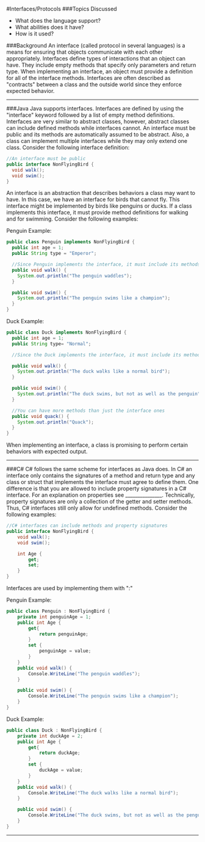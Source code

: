 #Interfaces/Protocols
###Topics Discussed
* What does the language support?
* What abilities does it have?
* How is it used?

###Background
An interface (called protocol in several languages) is a means for ensuring that objects communicate with each other appropriately. Interfaces define types of interactions that an object can have. They include empty methods that specify only parameters and return type. When implementing an interface, an object must provide a definition for all of the interface methods. Interfaces are often described as "contracts" between a class and the outside world since they enforce expected behavior.

---

###Java
Java supports interfaces. Interfaces are defined by using the "interface" keyword followed by a list of empty method definitions. Interfaces are very similar to abstract classes, however, abstract classes can include defined methods while interfaces cannot. An interface must be public and its methods are automatically assumed to be abstract. Also, a class can implement multiple interfaces while they may only extend one class. Consider the following interface definition:

```java
//An interface must be public
public interface NonFlyingBird {
  void walk();
  void swim();
}
```

An interface is an abstraction that describes behaviors a class may want to have. In this case, we have an interface for birds that cannot fly. This interface might be implemented by birds like penguins or ducks. If a class implements this interface, it must provide method definitions for walking and for swimming. Consider the following examples:

Penguin Example:
```java
public class Penguin implements NonFlyingBird {
  public int age = 1;
  public String type = "Emperor";

  //Since Penguin implements the interface, it must include its methods
  public void walk() {
    System.out.println("The penguin waddles");
  }

  public void swim() {
    System.out.println("The penguin swims like a champion");
  }
}
```

Duck Example:
```java
public class Duck implements NonFlyingBird {
  public int age = 1;
  public String type= "Normal";

  //Since the Duck implements the interface, it must include its methods

  public void walk() {
    System.out.println("The duck walks like a normal bird");
  }

  public void swim() {
    System.out.println("The duck swims, but not as well as the penguin");
  }

  //You can have more methods than just the interface ones
  public void quack() {
    System.out.println("Quack");
  }
}
```

When implementing an interface, a class is promising to perform certain behaviors with expected output.

---

###C#
C# follows the same scheme for interfaces as Java does. In C# an interface only contains the signatures of a method and return type and any class or struct that implements the interface must agree to define them. One difference is that you are allowed to include property signatures in a C# interface. For an explanation on properties see _______________. Technically, property signatures are only a collection of the getter and setter methods. Thus, C# interfaces still only allow for undefined methods. Consider the following examples:

```csharp
//C# interfaces can include methods and property signatures
public interface NonFlyingBird {
    void walk();
    void swim();

    int Age {
        get;
        set;
    }
}
```

Interfaces are used by implementing them with ":"

Penguin Example:
```csharp
public class Penguin : NonFlyingBird {
    private int penguinAge = 1;
    public int Age {
        get{
            return penguinAge;
        }
        set {
            penguinAge = value;
        }
    }
    public void walk() {
        Console.WriteLine("The penguin waddles");
    }

    public void swim() {
        Console.WriteLine("The penguin swims like a champion");
    }
}
```
Duck Example:
```csharp
public class Duck : NonFlyingBird {
    private int duckAge = 2;
    public int Age {
        get{
            return duckAge;
        }
        set {
            duckAge = value;
        }
    }
    public void walk() {
        Console.WriteLine("The duck walks like a normal bird");
    }

    public void swim() {
        Console.WriteLine("The duck swims, but not as well as the penguin");
    }
}
```

----
